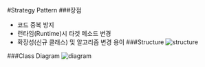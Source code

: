 #Strategy Pattern
###장점
* 코드 중복 방지
* 런타임(Runtime)시 타겟 메소드 변경
* 확장성(신규 클래스) 및 알고리즘 변경 용이
###Structure
![structure](https://www.programmergirl.com/wp-content/uploads/2019/08/StrategyPattern.png)

###Class Diagram
![diagram](https://github.com/ShinMyeongJi/Images/blob/master/%EC%BA%A1%EC%B2%98.PNG?raw=true)